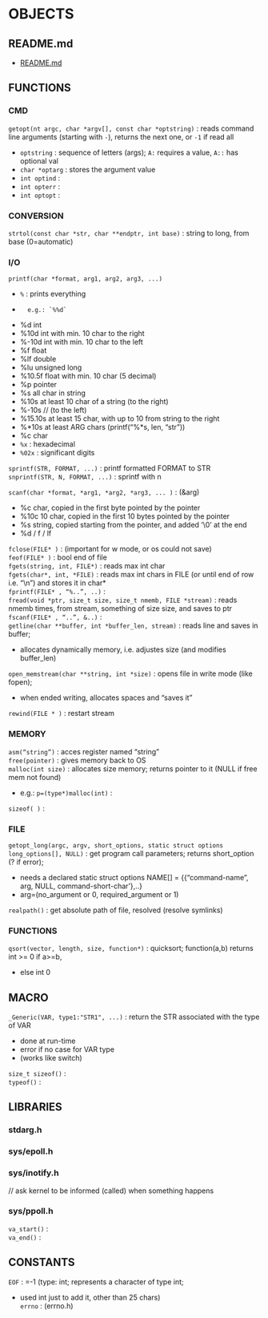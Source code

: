 # OBJECTS  
  

## README.md  
*	[README.md](./README.md)  

## FUNCTIONS
  
### CMD
`getopt(nt argc, char *argv[], const char *optstring)` : reads command line arguments (starting with `-`), returns the next one, or `-1` if read all  
*	`optstring` : sequence of letters (args); `A:` requires a value, `A::` has optional val  
*	`char *optarg` : stores the argument value  
*	`int optind` :  
*	`int opterr` :  
*	`int optopt` :  

### CONVERSION  
`strtol(const char *str, char **endptr, int base)` : string to long, from base (0=automatic)  
  
### I/O  
`printf(char *format, arg1, arg2, arg3, ...)` 
*	`%` : prints everything
*		e.g.: `%%d`  
*	%d int  
*	%10d int with min. 10 char to the right  
*	%-10d int with min. 10 char to the left  
*	%f float  
*	%lf double  
*	%lu unsigned long  
*	%10.5f float with min. 10 char (5 decimal)  
*	%p pointer  
*	%s all char in string  
*	%10s at least 10 char of a string (to the right)  
*	%-10s // (to the left)  
*	%15.10s at least 15 char, with up to 10 from string to the right  
*	%*10s at least ARG chars (printf(“%*s, len, “str”))  
*	%c char  
*	`%x` : hexadecimal  
*	`%02x` : significant digits  

`sprintf(STR, FORMAT, ...)` : printf formatted FORMAT to STR  
`snprintf(STR, N, FORMAT, ...)` : sprintf with n  

`scanf(char *format, *arg1, *arg2, *arg3, ... )` :		(&arg)  
*	%c char, copied in the first byte pointed by the pointer  
*	%10c 10 char, copied in the first 10 bytes pointed by the pointer  
*	%s string, copied starting from the pointer, and added ‘\0’ at the end  
*	%d / f / lf  
  
`fclose(FILE* )` : (important for w mode, or os could not save)  
`feof(FILE* )` : bool end of file  
`fgets(string, int, FILE*)` : reads max int char  
`fgets(char*, int, *FILE)` : reads max int chars in FILE (or until end of row i.e. “\n”) and stores it in char*  
`fprintf(FILE* , “%..”, ..)` :  
`fread(void *ptr, size_t size, size_t nmemb, FILE *stream)` : reads nmemb times, from stream, something of size size, and saves to ptr  
`fscanf(FILE* , “..”, &..)` :  
`getline(char **buffer, int *buffer_len, stream)` : reads line and saves in buffer;  
*	allocates dynamically memory, i.e. adjustes size (and modifies buffer_len)  

`open_memstream(char **string, int *size)` : opens file in write mode (like fopen);  
*	when ended writing, allocates spaces and “saves it”  

`rewind(FILE * )` : restart stream  


### MEMORY  
`asm(“string”)` : acces register named “string”  
`free(pointer)` : gives memory back to OS  
`malloc(int size)` : allocates size memory; returns pointer to it (NULL if free mem not found)  
*	e.g.: `p=(type*)malloc(int)` :  

`sizeof( )` :  
  

### FILE   

`getopt_long(argc, argv, short_options, static struct options long_options[], NULL)` : get program call parameters; returns short_option (? if error);  
*	needs a declared static struct options NAME[] = {{“command-name”, arg, NULL, command-short-char’},..}  
*	arg=(no_argument or 0, required_argument or 1)  

`realpath()` : get absolute path of file, resolved (resolve symlinks)  


### FUNCTIONS  
`qsort(vector, length, size, function*)` : quicksort; function(a,b) returns int >= 0 if a>=b,  
*	else int  0  
  
  
## MACRO   
`_Generic(VAR, type1:"STR1", ...)` : return the STR associated with the type of VAR  
*	done at run-time  
*	error if no case for VAR type  
*	(works like switch)  


`size_t sizeof()` :  
`typeof()` :  
 
## LIBRARIES  
### stdarg.h  

### sys/epoll.h   
### sys/inotify.h
// ask kernel to be informed (called) when something happens  
### sys/ppoll.h   
`va_start()` :  
`va_end()` :  


## CONSTANTS  

`EOF` : =-1 (type: int; represents a character of type int;  
*	used int just to add it, other than 25 chars)  
`errno` : (errno.h)  

